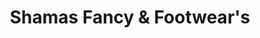 ---
title: "Shamas Fancy & Footwear's"
url: /erattupetta/shamas-fancy-und-footwears/
shop: Schreibwaren
---